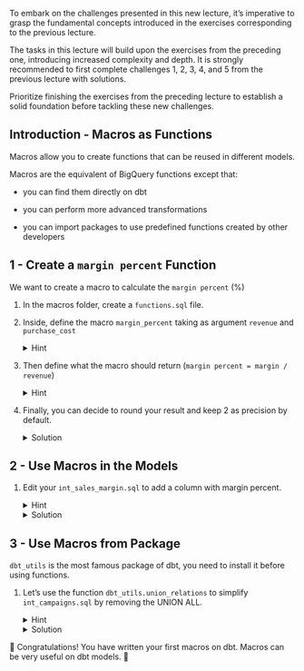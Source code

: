 <div role="tabpanel" class="tab-pane active" id="exercise-solution">
<div id="exercice-content" class="px-5 py-3">


<p>To embark on the challenges presented in this new lecture, it’s imperative to grasp the fundamental concepts introduced in the exercises corresponding to the previous lecture.</p>

<p>The tasks in this lecture will build upon the exercises from the preceding one, introducing increased complexity and depth. It is strongly recommended to first complete challenges 1, 2, 3, 4, and 5 from the previous lecture with solutions.</p>

<p>Prioritize finishing the exercises from the preceding lecture to establish a solid foundation before tackling these new challenges.</p>

<h2 id="introduction---macros-as-functions">Introduction - Macros as Functions</h2>

<p>Macros allow you to create functions that can be reused in different models.</p>

<p>Macros are the equivalent of BigQuery functions except that:</p>

<ul>
<li>
<p>you can find them directly on dbt</p>
</li>
<li>
<p>you can perform more advanced transformations</p>
</li>
<li>
<p>you can import packages to use predefined functions created by other developers</p>
</li>
</ul>

<h2 id="1---create-a-margin-percent-function">1 - Create a <code>margin percent</code> Function</h2>

<p>We want to create a macro to calculate the&nbsp;<code>margin percent</code>&nbsp;(%)</p>

<ol>
<li>
<p>In the macros folder, create a&nbsp;<code>functions.sql</code>&nbsp;file.</p>
</li>
<li>
<p>Inside, define the macro <code>margin_percent</code> taking as argument <code>revenue</code> and <code>purchase_cost</code></p>

<details>
<summary>Hint</summary>

<p><em>You can define column in your argument with (column_name1,column_name2)</em></p>
<div class="language-sql highlighter-rouge"><div class="highlight github"><pre class="highlight github"><code><span class="p">{</span><span class="o">%</span> <span class="n">macro</span><span class="o">**&lt;</span><span class="n">your</span> <span class="n">code</span> <span class="n">here</span><span class="o">&gt;**</span> <span class="o">%</span><span class="p">}</span>
<span class="p">...</span>
<span class="p">{</span><span class="o">%</span> <span class="n">endmacro</span> <span class="o">%</span><span class="p">}</span>
</code></pre></div>      </div>
</details>
</li>
<li>
<p>Then define what the macro should return (<code>margin percent = margin / revenue</code>)</p>

<details>
<summary>Hint</summary>

<p>You can use SAFE_DIVIDE() to prevent error with 0.</p>
<div class="language-sql highlighter-rouge"><div class="highlight github"><pre class="highlight github"><code><span class="p">{</span><span class="o">%</span> <span class="n">macro</span> <span class="p">...</span> <span class="o">%</span><span class="p">}</span>
<span class="o">**&lt;</span><span class="n">your</span> <span class="n">code</span> <span class="n">here</span><span class="o">&gt;**</span>
<span class="p">{</span><span class="o">%</span> <span class="n">endmacro</span> <span class="o">%</span><span class="p">}</span>
</code></pre></div>      </div>
</details>
</li>
<li>
<p>Finally, you can decide to round your result and keep 2 as precision by default.</p>

<details>
<summary>Solution</summary>

<div class="language-sql highlighter-rouge"><div class="highlight github"><pre class="highlight github"><code><span class="p">{</span><span class="o">%</span> <span class="n">macro</span> <span class="n">margin_percent</span><span class="p">(</span><span class="n">revenue</span><span class="p">,</span> <span class="n">purchase_cost</span><span class="p">,</span> <span class="nb">precision</span><span class="o">=</span><span class="mi">2</span><span class="p">)</span> <span class="o">%</span><span class="p">}</span>
<span class="n">ROUND</span><span class="p">(</span> <span class="n">SAFE_DIVIDE</span><span class="p">(</span> <span class="p">({{</span> <span class="n">revenue</span> <span class="p">}}</span> <span class="o">-</span> <span class="p">{{</span> <span class="n">purchase_cost</span> <span class="p">}})</span> <span class="p">,</span> <span class="p">{{</span> <span class="n">revenue</span> <span class="p">}}</span> <span class="p">)</span> <span class="p">,</span> <span class="p">{{</span> <span class="nb">precision</span> <span class="p">}})</span>
<span class="p">{</span><span class="o">%</span> <span class="n">endmacro</span> <span class="o">%</span><span class="p">}</span>

</code></pre></div>      </div>
</details>
</li>
</ol>

<h2 id="2---use-macros-in-the-models">2 - Use Macros in the Models</h2>

<ol>
<li>
<p>Edit your <code>int_sales_margin.sql</code> to add a column with margin percent.</p>

<details>
<summary>Hint</summary>

<p>{{ function(…) }}</p>
</details>

<details>
<summary>Solution</summary>

<div class="language-sql highlighter-rouge"><div class="highlight github"><pre class="highlight github"><code><span class="p">{{</span> <span class="n">margin_percent</span><span class="p">(</span><span class="s1">'s.revenue'</span><span class="p">,</span> <span class="s1">'s.quantity*CAST(p.purchSE_PRICE AS FLOAT64)'</span><span class="p">)</span> <span class="p">}}</span>
</code></pre></div>      </div>
</details>
</li>
</ol>

<h2 id="3---use-macros-from-package">3 - Use Macros from Package</h2>

<p><code>dbt_utils</code> is the most famous package of dbt, you need to install it before using functions.</p>

<ol>
<li>
<p>Let’s use the function <code>dbt_utils.union_relations</code> to simplify <code>int_campaigns.sql</code> by removing the UNION ALL.</p>

<details>
<summary>Hint</summary>

<p>doc : <a href="https://github.com/dbt-labs/dbt-utils#union_relations-source" target="_blank">dbt_utils.union_relations</a>
Before:</p>
<div class="language-sql highlighter-rouge"><div class="highlight github"><pre class="highlight github"><code><span class="k">SELECT</span> <span class="o">*</span>
<span class="k">FROM</span> <span class="p">{{</span><span class="k">ref</span><span class="p">(</span><span class="s1">'stg_raw__adwords'</span><span class="p">)}}</span>
<span class="k">UNION</span> <span class="k">ALL</span> 
<span class="k">SELECT</span> <span class="o">*</span>
<span class="k">FROM</span> <span class="p">{{</span><span class="k">ref</span><span class="p">(</span><span class="s1">'stg_raw__bing'</span><span class="p">)}}</span>
<span class="k">UNION</span> <span class="k">ALL</span> 
<span class="k">SELECT</span> <span class="o">*</span>
<span class="k">FROM</span> <span class="p">{{</span><span class="k">ref</span><span class="p">(</span><span class="s1">'stg_raw__criteo'</span><span class="p">)}}</span>
<span class="k">UNION</span> <span class="k">ALL</span> 
<span class="k">SELECT</span> <span class="o">*</span>
<span class="k">FROM</span> <span class="p">{{</span><span class="k">ref</span><span class="p">(</span><span class="s1">'stg_raw__facebook'</span><span class="p">)}}</span>
</code></pre></div>      </div>
</details>

<details>
<summary>Solution</summary>

<div class="language-sql highlighter-rouge"><div class="highlight github"><pre class="highlight github"><code><span class="p">{{</span>
<span class="n">dbt_utils</span><span class="p">.</span><span class="n">union_relations</span><span class="p">(</span>
<span class="n">relations</span><span class="o">=</span><span class="p">[</span><span class="k">ref</span><span class="p">(</span><span class="s1">'stg_raw__adwords'</span><span class="p">),</span> <span class="k">ref</span><span class="p">(</span><span class="s1">'stg_raw__bing'</span><span class="p">),</span> <span class="k">ref</span><span class="p">(</span><span class="s1">'stg_raw__criteo'</span><span class="p">),</span> <span class="k">ref</span><span class="p">(</span><span class="s1">'stg_raw__facebook'</span><span class="p">)]</span>
<span class="p">}}</span>
</code></pre></div>      </div>
</details>
</li>
</ol>

<p>🎉 Congratulations! You have written your first macros on dbt. Macros can be very useful on dbt models. 🎉</p>


</div>
</div>